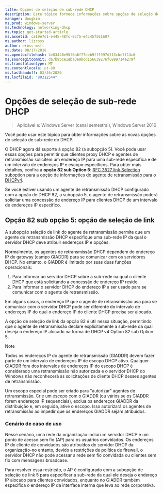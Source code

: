 ```yaml
---
title: Opções de seleção de sub-rede DHCP
description: Este tópico fornece informações sobre opções de seleção de sub-rede DHCP para o protocolo DHCP no Windows Server 2016.
manager: dougkim
ms.prod: windows-server
ms.technology: networking-dhcp
ms.topic: get-started-article
ms.assetid: ca19e7d1-e445-48fc-8cf5-e4c45f561607
ms.author: lizross
author: eross-msft
ms.date: 08/17/2018
ms.openlocfilehash: 4e83448e95f6a6f77deb9ff7997d715cbc7f13c6
ms.sourcegitcommit: da7b9bce1eba369bcd156639276f6899714e279f
ms.translationtype: MT
ms.contentlocale: pt-BR
ms.lasthandoff: 03/26/2020
ms.locfileid: "80312544"
---
```

# <a name="dhcp-subnet-selection-options"></a>Opções de seleção de sub-rede DHCP

>Aplicável a: Windows Server (canal semestral), Windows Server 2016

Você pode usar este tópico para obter informações sobre as novas opções de seleção de sub-rede do DHCP.

O DHCP agora dá suporte à opção 82 \(a subopção 5\). Você pode usar essas opções para permitir que clientes proxy DHCP e agentes de retransmissão solicitem um endereço IP para uma sub-rede específica e de um intervalo de endereços IP e escopo específicos.  Para obter mais detalhes, confira a **opção 82 sub Option 5**: [RFC 3527 link Selection suboption para a opção de informações do agente de retransmissão para o DHCPv4](https://tools.ietf.org/html/rfc3527).

Se você estiver usando um agente de retransmissão DHCP configurado com a opção de DHCP 82, a subopção 5, o agente de retransmissão poderá solicitar uma concessão de endereço IP para clientes DHCP de um intervalo de endereços IP específico.


## <a name="option-82-sub-option-5-link-selection-sub-option"></a>Opção 82 sub opção 5: opção de seleção de link

A subopção seleção de link do agente de retransmissão permite que um agente de retransmissão DHCP especifique uma sub-rede IP da qual o servidor DHCP deve atribuir endereços IP e opções.

Normalmente, os agentes de retransmissão DHCP dependem do endereço IP do gateway \(campo GIADDR\) para se comunicar com os servidores DHCP. No entanto, o GIADDR é limitado por suas duas funções operacionais:

1. Para informar ao servidor DHCP sobre a sub-rede na qual o cliente DHCP que está solicitando a concessão de endereço IP reside.
2. Para informar o servidor DHCP do endereço IP a ser usado para se comunicar com o agente de retransmissão.

Em alguns casos, o endereço IP que o agente de retransmissão usa para se comunicar com o servidor DHCP pode ser diferente do intervalo de endereços IP do qual o endereço IP do cliente DHCP precisa ser alocado. 

A opção de seleção de link da opção 82 é útil nessa situação, permitindo que o agente de retransmissão declare explicitamente a sub-rede da qual deseja o endereço IP alocado na forma de DHCP v4 Option 82 sub Option 5.

> [!NOTE]
>
> Todos os endereços IP do agente de retransmissão (GIADDR) devem fazer parte de um intervalo de endereços IP de escopo DHCP ativo. Qualquer GIADDR fora dos intervalos de endereços IP do escopo DHCP é considerado uma retransmissão não autorizada e o servidor DHCP do Windows não reconhecerá as solicitações de cliente DHCP desses agentes de retransmissão.
>
> Um escopo especial pode ser criado para "autorizar" agentes de retransmissão. Crie um escopo com o GIADDR (ou vários se os GIADDR forem endereços IP sequenciais), exclua os endereços GIADDR da distribuição e, em seguida, ative o escopo. Isso autorizará os agentes de retransmissão ao impedir que os endereços GIADDR sejam atribuídos.


### <a name="use-case-scenario"></a>Cenário de caso de uso

Nesse cenário, uma rede da organização inclui um servidor DHCP e um ponto de acesso sem fio \(AP\) para os usuários convidados. Os endereços IP do cliente de convidados são atribuídos do servidor DHCP da organização-no entanto, devido a restrições de política de firewall, o servidor DHCP não pode acessar a rede sem fio convidada ou clientes sem fio com mensagens broadcase.

Para resolver essa restrição, o AP é configurado com a subopção de seleção de link 5 para especificar a sub-rede da qual ele deseja o endereço IP alocado para clientes convidados, enquanto no GIADDR também especifica o endereço IP da interface interna que leva ao rede corporativa.
